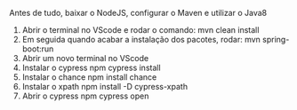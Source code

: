 Antes de tudo, baixar o NodeJS, configurar o Maven  e utilizar o Java8

1. Abrir o terminal no VScode e rodar o comando:
  mvn clean install
2. Em seguida quando acabar a instalação dos pacotes, rodar:
  mvn spring-boot:run
3. Abrir um novo terminal no VScode
4. Instalar o cypress
  npm cypress install
5. Instalar o chance
  npm install chance
6. Instalar o xpath
  npm install -D cypress-xpath
7. Abrir o cypress
  npm cypress open

